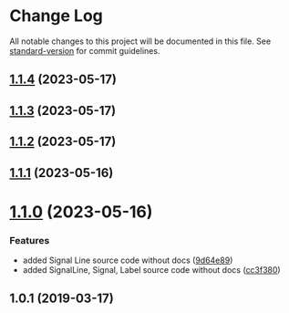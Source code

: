 # Change Log

All notable changes to this project will be documented in this file. See [standard-version](https://github.com/conventional-changelog/standard-version) for commit guidelines.

<a name="1.1.4"></a>
## [1.1.4](https://github.com/Tankerxyz/three.signal-line/compare/v1.1.3...v1.1.4) (2023-05-17)



<a name="1.1.3"></a>
## [1.1.3](https://github.com/Tankerxyz/three.signal-line/compare/v1.1.2...v1.1.3) (2023-05-17)



<a name="1.1.2"></a>
## [1.1.2](https://github.com/Tankerxyz/three.signal-line/compare/v1.1.1...v1.1.2) (2023-05-17)



<a name="1.1.1"></a>
## [1.1.1](https://github.com/Tankerxyz/three.signal-line/compare/v1.1.0...v1.1.1) (2023-05-16)



<a name="1.1.0"></a>
# [1.1.0](https://github.com/Tankerxyz/three.signal-line/compare/v1.0.1...v1.1.0) (2023-05-16)


### Features

* added Signal Line source code without docs ([9d64e89](https://github.com/Tankerxyz/three.signal-line/commit/9d64e89))
* added SignalLine, Signal, Label source code without docs ([cc3f380](https://github.com/Tankerxyz/three.signal-line/commit/cc3f380))



<a name="1.0.1"></a>
## 1.0.1 (2019-03-17)
